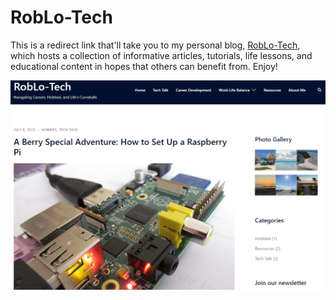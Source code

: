 # RobLo-Tech

This is a redirect link that'll take you to my personal blog, [RobLo-Tech](https://wordpress.roblo-tech.com/), which hosts a collection of informative articles, tutorials, life lessons, and educational content in hopes that others can benefit from. Enjoy!

[![RobLo-Tech](<../assets/Pasted image 20230831214326.png>)](https://wordpress.roblo-tech.com)
